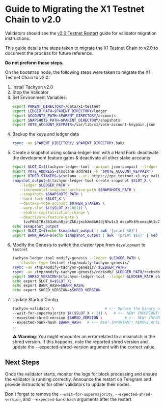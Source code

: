 # **Guide to Migrating the X1 Testnet Chain to v2.0**

Validators should see the [v2.0 Testnet Restart](README.md) guide for validator migration instructions.

This guide details the steps taken to migrate the X1 Testnet Chain to v2.0 to document
the process for future reference.

**Do not preform these steps.**

On the bootstrap node, the following steps were taken to migrate the X1 Testnet Chain to v2.0:

1. Install Tachyon v2.0
2. Stop the Validator
3. Set Environment Variables:
   ```bash
   export PARENT_DIRECTORY=/data/x1-testnet
   export LEDGER_PATH=$PARENT_DIRECTORY/ledger
   export ACCOUNTS_PATH=$PARENT_DIRECTORY/accounts
   export SNAPSHOTS_PATH=$PARENT_DIRECTORY/snapshots
   export VOTE_ACCOUNT_KEYPAIR=/var/lib/x1/vote-account-keypair.json
   ```
4. Backup the keys and ledger data
   ```bash
   rsync -av $PARENT_DIRECTORY/ $PARENT_DIRECTORY.bak/
   ```
5. Create a snapshot using solana-ledger-tool with a Hard Fork: deactivate the development feature gates & deactivate all other stake accounts.
   ```bash
   export SLOT_X=$(tachyon-ledger-tool --output json-compact --ledger $LEDGER_PATH latest-optimistic-slot | tail -1 | awk '{print $1}')
   export VOTE_ADDRESS=$(solana address -k "$VOTE_ACCOUNT_KEYPAIR")
   export OTHER_STAKERS=$(solana --url https://rpc.testnet.x1.xyz validators --output json-compact | jq -r '.validators[].voteAccountPubkey' | grep -v "$VOTE_ADDRESS" | xargs xargs -0 printf "--destake-vote-account %s ")
   snapshot_output=$(tachyon-ledger-tool create-snapshot $SLOT_X \
      --ledger $LEDGER_PATH \
      --incremental-snapshot-archive-path $SNAPSHOTS_PATH \
      --snapshots $SNAPSHOTS_PATH \
      --hard-fork $SLOT_X \
      --destake-vote-account $OTHER_STAKERS \
      --warp-slot $(($SLOT_X+1001)) \
      --enable-capitalization-change \
      --deactivate-feature-gate \
        tvcF6b1TRz353zKuhBjinZkKzjmihXmBAHJdjNYw1sQ decoMktMcnmiq6t3u7g5BfgcQu91nKZr6RvMYf9z1Jb 7uZBkJXJ1HkuP6R3MJfZs7mLwymBcDbKdqbF51ZWLier HFpdDDNQjvcXnXKec697HDDsyk6tFoWS2o8fkxuhQZpL 2KKG3C6RBnxQo9jVVrbzsoSh41TDXLK7gBc9gduyxSzW 2ry7ygxiYURULZCrypHhveanvP5tzZ4toRwVp89oCNSj 3sioPumDoSRarqzp442ETGUvTCLADgU9eFzKJj375B23 41tVp5qR1XwWRt5WifvtSQyuxtqQWJgEK8w91AtBqSwP 5TuppMutoyzhUSfuYdhgzD47F92GL1g89KpCZQKqedxP 8aXvSuopd1PUj7UhehfXJRg6619RHp8ZvwTyyJHdUYsj 8oBxsYqnCvUTGzgEpxPcnVf7MLbWWPYddE33PftFeBBd 9LZdXeKGeBV6hRLdxS1rHbHoEUsKqesCC2ZAPTPKJAbK 9onWzzvCzNC2jfhxxeqRgs5q7nFAAKpCUvkj6T6GJK9i BeCY6VL4CKQR2QUwe9w3iRtNMN91FMW1sXbRzwfc3WYc CJzY83ggJHqPGDq8VisV3U91jDJLuEaALZooBrXtnnLU DT4n6ABDqs6w4bnfwrXT9rsprcPf6cdDga1egctaPkLC EBq48m8irRKuE7ZnMTLvLg2UuGSqhe8s8oMqnmja1fJw EaQpmC6GtRssaZ3PCUM5YksGqUdMLeZ46BQXYtHYakDS EenyoWx9UMXYKpR8mW5Jmfmy2fRjzUtM7NduYMY8bx33 G6ANXD6ptCSyNd9znZm7j4dEczAJCfx7Cy43oBx3rKHJ GDH5TVdbTPUpRnXaRyQqiKUa7uZAbZ28Q2N9bhbKoMLm Gz1aLrbeQ4Q6PTSafCZcGWZXz91yVRi7ASFzFEr1U4sa HTW2pSyErTj4BV6KBM9NZ9VBUJVxt7sacNWcf76wtzb3 capRxUrBjNkkCpjrJxPGfPaWijB7q3JoDfsWXAnt46r chaie9S2zVfuxJKNRGkyTDokLwWxx6kD2ZLsqQHaDD8 qywiJyZmqTKspFg2LeuUHqcA5nNvBgobqb9UprywS9N wLckV1a64ngtcKPRGU4S4grVTestXjmNjxBjaKZrAcn zk1snxsc6Fh3wsGNbbHAJNHiJoYgF29mMnTSusGx5EJ zkNLP7EQALfC1TYeB3biDU7akDckj8iPkvh9y2Mt2K3 zkiTNuzBKxrCLMKehzuQeKZyLtX2yvFcEKMML8nExU8)QQ
   echo $snapshot_output
   export SLOT_X=$(echo $snapshot_output | awk '{print $8}')
   export BANK_HASH=$(echo $snapshot_output | awk '{print $16}' | sed 's/:$//')
   ```
6. Modify the Genesis to switch the cluster type from `development` to `testnet`
   ```bash
   tachyon-ledger-tool modify-genesis --ledger $LEDGER_PATH \
     --cluster-type testnet /tmp/modify-tachyon-genesis/
   rsync -av /tmp/modify-tachyon-genesis/ $LEDGER_PATH/
   rsync -av /tmp/modify-tachyon-genesis/rocksdb/ $LEDGER_PATH/rocksdb/
   export SHRED_VERSION=$(tachyon-ledger-tool --ledger $LEDGER_PATH shred-version)
   echo export SLOT_X=$SLOT_X;
   echo export BANK_HASH=$BANK_HASH;
   echo export SHRED_VERSION=$SHRED_VERSION
   ```
7. Update Startup Config
   ```bash
   tachyon-validator \                       # <-- Update the binary name from solana-validator to tachyon-validator.
   --wait-for-supermajority $(($SLOT_X + 1)) \   # <-- NEW! IMPORTANT! REMOVE AFTER THIS RESTART
   --expected-shred-version $SHRED_VERSION \          # <-- NEW! IMPORTANT! REMOVE AFTER THIS RESTART
   --expected-bank-hash $BANK_HASH   # <-- NEW! IMPORTANT! REMOVE AFTER THIS RESTART
   ...
   ```
   ⚠️ **Warning**: You might encounter an error related to a mismatch in the shred version. If this happens, note the reported shred version and update the --expected-shred-version argument with the correct value.

## **Next Steps**

Once the validator starts, monitor the logs for block processing and ensure the validator is running correctly.
Announce the restart on Telegram and provide instructions for other validators to update their nodes.

Don't forget to remove the `--wait-for-supermajority`, `--expected-shred-version`, and `--expected-bank-hash` arguments after the restart.
